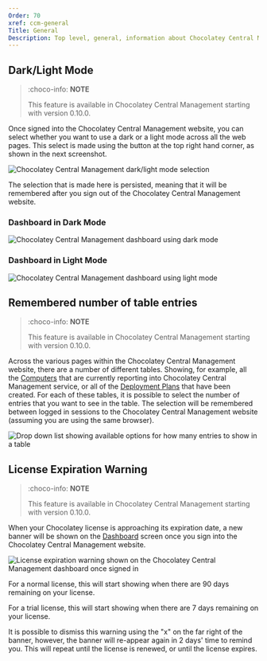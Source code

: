 ```yaml
---
Order: 70
xref: ccm-general
Title: General
Description: Top level, general, information about Chocolatey Central Management Website functionality
---
```


## Dark/Light Mode

> :choco-info: **NOTE**
>
> This feature is available in Chocolatey Central Management starting with version 0.10.0.

Once signed into the Chocolatey Central Management website, you can select whether you want to use a dark or a light mode across all the web pages.  This select is made using the button at the top right hand corner, as shown in the next screenshot.

![Chocolatey Central Management dark/light mode selection](/assets/images/ccm-playwright/dashboard/dropdown-menu-theme-toggle.png)

The selection that is made here is persisted, meaning that it will be remembered after you sign out of the Chocolatey Central Management website.

### Dashboard in Dark Mode

![Chocolatey Central Management dashboard using dark mode](/assets/images/ccm-playwright/dashboard/dark-mode.png)

### Dashboard in Light Mode

![Chocolatey Central Management dashboard using light mode](/assets/images/ccm-playwright/dashboard/light-mode.png)

## Remembered number of table entries

> :choco-info: **NOTE**
>
> This feature is available in Chocolatey Central Management starting with version 0.10.0.

Across the various pages within the Chocolatey Central Management website, there are a number of different tables. Showing, for example, all the [Computers](xref:ccm-computers) that are currently reporting into Chocolatey Central Management service, or all of the [Deployment Plans](xref:ccm-deployments) that have been created.  For each of these tables, it is possible to select the number of entries that you want to see in the table.  The selection will be remembered between logged in sessions to the Chocolatey Central Management website (assuming you are using the same browser).

![Drop down list showing available options for how many entries to show in a table](/assets/images/ccm-playwright/computers/dropdown-number-of-table-entries.png)

## License Expiration Warning

> :choco-info: **NOTE**
>
> This feature is available in Chocolatey Central Management starting with version 0.10.0.

When your Chocolatey license is approaching its expiration date, a new banner will be shown on the [Dashboard](xref:ccm-dashboard) screen once you sign into the Chocolatey Central Management website.

![License expiration warning shown on the Chocolatey Central Management dashboard once signed in](/assets/images/ccm-playwright/dashboard/alert-license-expiring.png)

For a normal license, this will start showing when there are 90 days remaining on your license.

For a trial license, this will start showing when there are 7 days remaining on your license.

It is possible to dismiss this warning using the "x" on the far right of the banner, however, the banner will re-appear again in 2 days' time to remind you.  This will repeat until the license is renewed, or until the license expires.